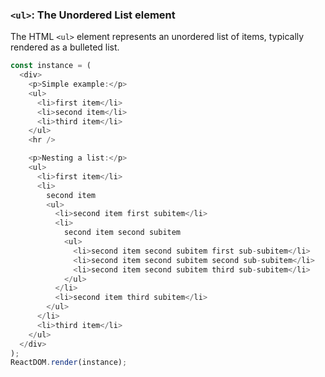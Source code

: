 ### `<ul>`: The Unordered List element

The HTML `<ul>` element represents an unordered list of items, typically rendered as a bulleted list.

<!--start-code-->

```js
const instance = (
  <div>
    <p>Simple example:</p>
    <ul>
      <li>first item</li>
      <li>second item</li>
      <li>third item</li>
    </ul>
    <hr />

    <p>Nesting a list:</p>
    <ul>
      <li>first item</li>
      <li>
        second item
        <ul>
          <li>second item first subitem</li>
          <li>
            second item second subitem
            <ul>
              <li>second item second subitem first sub-subitem</li>
              <li>second item second subitem second sub-subitem</li>
              <li>second item second subitem third sub-subitem</li>
            </ul>
          </li>
          <li>second item third subitem</li>
        </ul>
      </li>
      <li>third item</li>
    </ul>
  </div>
);
ReactDOM.render(instance);
```

<!--end-code-->
